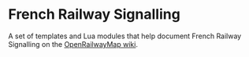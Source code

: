 # French Railway Signalling

A set of templates and Lua modules that help document French Railway Signalling on the [OpenRailwayMap wiki](https://wiki.openstreetmap.org/wiki/OpenRailwayMap/Tagging_in_France).

